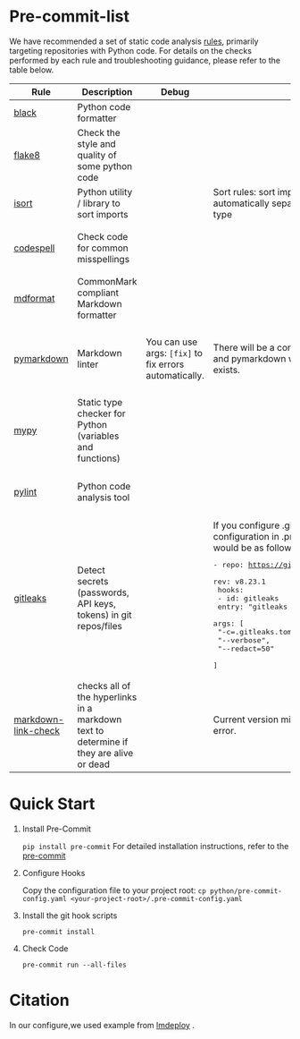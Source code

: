 # Pre-commit-list

We have recommended a set of static code analysis [rules](./python/pre-commit-config.yaml), primarily targeting repositories with Python code. For details on the checks performed by each rule and troubleshooting guidance, please refer to the table below.

| Rule                                 | Description                                 | Debug                                 | Notes                                 | Ignore Example                                  |
| ------------------------------------ | ------------------------------------------- | ------------------------------------- | ------------------------------------- | ----------------------------------------------- |
| [black](https://github.com/psf/black) | Python code formatter                       |                                       |                                       | single-line format:`# fmt: skip`                |
| [flake8](https://github.com/PyCQA/flake8) | Check the style and quality of some python code |                                       |                                       | single-line format:`# noqa: F401`<br>command args:`--ignore=F401` |
| [isort](https://github.com/PyCQA/isort) | Python utility / library to sort imports    |                                       | Sort rules: sort imports alphabetically and automatically separate into sections and by type | single-line format:`# isort:skip`               |
| [codespell](https://github.com/codespell-project/codespell) | Check code for common misspellings          |                                       |                                       | single-line format:`# codespell:ignore <words>`<br>command args:`--skip=doc/en/usage.md` |
| [mdformat](https://github.com/hukkin/mdformat) | CommonMark compliant Markdown formatter     |                                       |                                       |                                                 |
| [pymarkdown](https://github.com/jackdewinter/pymarkdown) | Markdown linter                             | You can use args: `[fix]` to fix errors automatically. | There will be a conflict between mdformat and pymarkdown when an empty YAML file exists.<br> | single-line format:(Must be at line start) `<!-- pyml disable-next-line -->`<br>command args:`- entry: "pymarkdown -d MD013,MD041,MD010"` |
| [mypy](https://github.com/pre-commit/mirrors-mypy) | Static type checker for Python (variables and functions) |                                       |                                       | single-line format:`# type: ignore`,<br>command args:`--disable-error-code attr-defined` is one of args |
| [pylint](https://github.com/pylint-dev/pylint) | Python code analysis tool                   |                                       |                                       | single-line format:`# pylint: disable=W0401,W0614`<br>command args:`--disable=E0402,E0401` |
| [gitleaks](https://github.com/gitleaks/gitleaks) | Detect secrets (passwords, API keys, tokens) in git repos/files |                                       | If you configure .gitleaks.toml, then the demo configuration in .pre-commit-config.yaml would be as follows:<br><pre>- repo: https://github.com/gitleaks/gitleaks<br>  rev: v8.23.1<br>  hooks:<br>  - id: gitleaks<br>    entry: "gitleaks dir"<br>    args: \[<br>      "-c=.gitleaks.toml",<br>      "--verbose",<br>      "--redact=50"<br>    \]</pre> | single-line format: `# gitleaks:allow`(Though offical example is [gitleaks](https://github.com/gitleaks/gitleaks?tab=readme-ov-file#gitleaksallow),this way can avoid of confliction with flake8)<br>configure way:Use `disabledRules = [ "generic-api-key"]` in [.gitleaks.toml](https://github.com/gitleaks/gitleaks/blob/master/.gitleaks.toml) |
| [markdown-link-check](https://github.com/tcort/markdown-link-check) |checks all of the hyperlinks in a markdown text to determine if they are alive or dead|  | Current version mistake `/A/B` format as an error. |single-line format:`single-line format:` <br> command args: `-i http://example.net` |
# Quick Start

1. Install Pre-Commit
 
   `pip install pre-commit`
   For detailed installation instructions, refer to the [pre-commit](https://pre-commit.com/)

2. Configure Hooks
   
   Copy the configuration file to your project root:
   `cp python/pre-commit-config.yaml <your-project-root>/.pre-commit-config.yaml`

3. Install the git hook scripts
   
   `pre-commit install`

4. Check Code
   
   `pre-commit run --all-files`
# Citation
In our configure,we used example from [lmdeploy](https://github.com/InternLM/lmdeploy/blob/main/.github/md-link-config.json) .
